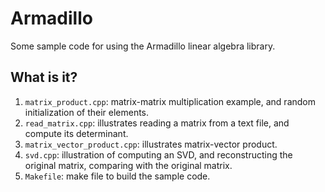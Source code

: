 # Armadillo
Some sample code for using the Armadillo linear algebra library.

## What is it?
1. `matrix_product.cpp`: matrix-matrix multiplication example, and
    random initialization of their elements.
1. `read_matrix.cpp`: illustrates reading a matrix from a text file, and
    compute its determinant.
1. `matrix_vector_product.cpp`: illustrates matrix-vector product.
1. `svd.cpp`: illustration of computing an SVD, and reconstructing
    the original matrix, comparing with the original matrix.
1. `Makefile`: make file to build the sample code.
